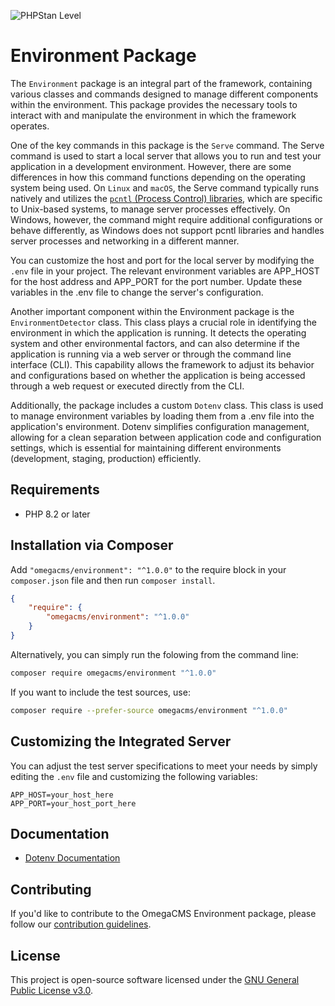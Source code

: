 ![PHPStan Level](https://img.shields.io/badge/PHPStan-level_9-brightgreen)
# Environment Package

The `Environment` package is an integral part of the framework, containing various classes and commands designed to manage different components within the environment. This package provides the necessary tools to interact with and manipulate the environment in which the framework operates.

One of the key commands in this package is the `Serve` command. The Serve command is used to start a local server that allows you to run and test your application in a development environment. However, there are some differences in how this command functions depending on the operating system being used. On `Linux` and `macOS`, the Serve command typically runs natively and utilizes the [`pcntl` (Process Control) libraries](https://www.php.net/manual/en/book.pcntl.php), which are specific to Unix-based systems, to manage server processes effectively. On Windows, however, the command might require additional configurations or behave differently, as Windows does not support pcntl libraries and handles server processes and networking in a different manner.

You can customize the host and port for the local server by modifying the `.env` file in your project. The relevant environment variables are APP_HOST for the host address and APP_PORT for the port number. Update these variables in the .env file to change the server's configuration.

Another important component within the Environment package is the `EnvironmentDetector` class. This class plays a crucial role in identifying the environment in which the application is running. It detects the operating system and other environmental factors, and can also determine if the application is running via a web server or through the command line interface (CLI). This capability allows the framework to adjust its behavior and configurations based on whether the application is being accessed through a web request or executed directly from the CLI.

Additionally, the package includes a custom `Dotenv` class. This class is used to manage environment variables by loading them from a .env file into the application's environment. Dotenv simplifies configuration management, allowing for a clean separation between application code and configuration settings, which is essential for maintaining different environments (development, staging, production) efficiently.

## Requirements

* PHP 8.2 or later

## Installation via Composer

Add `"omegacms/environment": "^1.0.0"` to the require block in your `composer.json` file and then run `composer install`.

```json
{
    "require": {
        "omegacms/environment": "^1.0.0"
    }
}
```

Alternatively, you can simply run the folowing from the command line:

```sh
composer require omegacms/environment "^1.0.0"
```

If you want to include the test sources, use:

```sh
composer require --prefer-source omegacms/environment "^1.0.0"
```

## Customizing the Integrated Server

You can adjust the test server specifications to meet your needs by simply editing the `.env` file and customizing the following variables:

```
APP_HOST=your_host_here
APP_PORT=your_host_port_here
```

## Documentation

- [Dotenv Documentation](docs/Dotenv.md)

## Contributing

If you'd like to contribute to the OmegaCMS Environment package, please follow our [contribution guidelines](CONTRIBUTING.md).

## License

This project is open-source software licensed under the [GNU General Public License v3.0](LICENSE).
